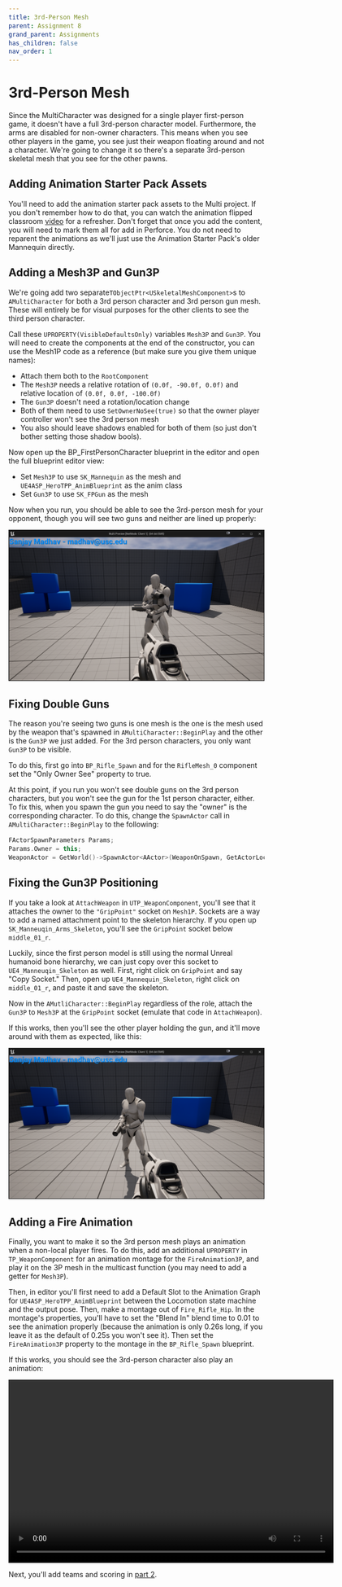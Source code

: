 ```yaml
---
title: 3rd-Person Mesh
parent: Assignment 8
grand_parent: Assignments
has_children: false
nav_order: 1
---
```


# 3rd-Person Mesh

Since the MultiCharacter was designed for a single player first-person game, it doesn't have a full 3rd-person character model. Furthermore, the arms are disabled for non-owner characters. This means when you see other players in the game, you see just their weapon floating around and not a character. We're going to change it so there's a separate 3rd-person skeletal mesh that you see for the other pawns.

## Adding Animation Starter Pack Assets

You'll need to add the animation starter pack assets to the Multi project. If you don't remember how to do that, you can watch the animation flipped classroom [video](https://youtu.be/wN-SUEirhsc?t=378) for a refresher. Don't forget that once you add the content, you will need to mark them all for add in Perforce. You do not need to reparent the animations as we'll just use the Animation Starter Pack's older Mannequin directly.

## Adding a Mesh3P and Gun3P

We're going add two separate`TObjectPtr<USkeletalMeshComponent>`s to `AMultiCharacter` for both a 3rd person character and 3rd person gun mesh. These will entirely be for visual purposes for the other clients to see the third person character.

Call these `UPROPERTY(VisibleDefaultsOnly)` variables `Mesh3P` and `Gun3P`. You will need to create the components at the end of the constructor, you can use the Mesh1P code as a reference (but make sure you give them unique names):

- Attach them both to the `RootComponent`
- The `Mesh3P` needs a relative rotation of `(0.0f, -90.0f, 0.0f)` and relative location of `(0.0f, 0.0f, -100.0f)`
- The `Gun3P` doesn't need a rotation/location change
- Both of them need to use `SetOwnerNoSee(true)` so that the owner player controller won't see the 3rd person mesh
- You also should leave shadows enabled for both of them (so just don't bother setting those shadow bools).

Now open up the BP_FirstPersonCharacter blueprint in the editor and open the full blueprint editor view:

- Set `Mesh3P` to use `SK_Mannequin` as the mesh and `UE4ASP_HeroTPP_AnimBlueprint` as the anim class
- Set `Gun3P` to use `SK_FPGun` as the mesh

Now when you run, you should be able to see the 3rd-person mesh for your opponent, though you will see two guns and neither are lined up properly:

![Third person mesh](images/08/3PMesh1.png)

## Fixing Double Guns

The reason you're seeing two guns is one mesh is the one is the mesh used by the weapon that's spawned in `AMultiCharacter::BeginPlay` and the other is the `Gun3P` we just added. For the 3rd person characters, you only want `Gun3P` to be visible.

To do this, first go into `BP_Rifle_Spawn` and for the `RifleMesh_0` component set the "Only Owner See" property to true.

At this point, if you run you won't see double guns on the 3rd person characters, but you won't see the gun for the 1st person character, either. To fix this, when you spawn the gun you need to say the "owner" is the corresponding character. To do this, change the `SpawnActor` call in `AMultiCharacter::BeginPlay` to the following:

```c++
FActorSpawnParameters Params;
Params.Owner = this;
WeaponActor = GetWorld()->SpawnActor<AActor>(WeaponOnSpawn, GetActorLocation(), FRotator::ZeroRotator, Params);
```

## Fixing the Gun3P Positioning

If you take a look at `AttachWeapon` in `UTP_WeaponComponent`, you'll see that it attaches the owner to the `"GripPoint"` socket on `Mesh1P`. Sockets are a way to add a named attachment point to the skeleton hierarchy. If you open up `SK_Manneuqin_Arms_Skeleton`, you'll see the `GripPoint` socket below `middle_01_r`.

Luckily, since the first person model is still using the normal Unreal humanoid bone hierarchy, we can just copy over this socket to `UE4_Manneuqin_Skeleton` as well. First, right click on `GripPoint` and say "Copy Socket." Then, open up `UE4_Mannequin_Skeleton`, right click on `middle_01_r`, and paste it and save the skeleton.

Now in the `AMutliCharacter::BeginPlay` regardless of the role, attach the `Gun3P` to `Mesh3P` at the `GripPoint` socket (emulate that code in `AttachWeapon`).

If this works, then you'll see the other player holding the gun, and it'll move around with them as expected, like this:

![Gun 3P works](images/08/3PMesh2.png)

## Adding a Fire Animation

Finally, you want to make it so the 3rd person mesh plays an animation when a non-local player fires. To do this, add an additional `UPROPERTY` in `TP_WeaponComponent` for an animation montage for the `FireAnimation3P`, and play it on the 3P mesh in the multicast function (you may need to add a getter for `Mesh3P`).

Then, in editor you'll first need to add a Default Slot to the Animation Graph for `UE4ASP_HeroTPP_AnimBlueprint` between the Locomotion state machine and the output pose. Then, make a montage out of `Fire_Rifle_Hip`. In the montage's properties, you'll have to set the "Blend In" blend time to 0.01 to see the animation properly (because the animation is only 0.26s long, if you leave it as the default of 0.25s you won't see it). Then set the `FireAnimation3P` property to the montage in the `BP_Rifle_Spawn` blueprint.

If this works, you should see the 3rd-person character also play an animation:

<video style="display:block; margin: 0 auto;" width="640" height="360" controls>
  <source src="assets/08-01.mp4" type="video/mp4">
</video>

Next, you'll add teams and scoring in [part 2](08-02.html).
